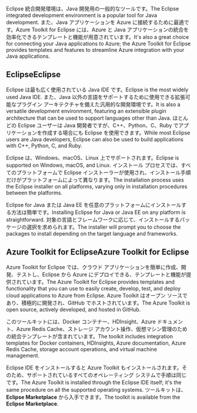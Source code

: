 <span data-ttu-id="656ee-101">Eclipse 統合開発環境は、Java 開発用の一般的なツールです。</span><span class="sxs-lookup"><span data-stu-id="656ee-101">The Eclipse integrated development environment is a popular tool for Java development.</span></span> <span data-ttu-id="656ee-102">また、Java アプリケーションを Azure に接続するために最適です。Azure Toolkit for Eclipse には、Azure と Java アプリケーションの統合を効率化できるテンプレートと機能が用意されています。</span><span class="sxs-lookup"><span data-stu-id="656ee-102">It's also a great choice for connecting your Java applications to Azure; the Azure Toolkit for Eclipse provides templates and features to streamline Azure integration with your Java applications.</span></span>

## <a name="eclipse"></a><span data-ttu-id="656ee-103">Eclipse</span><span class="sxs-lookup"><span data-stu-id="656ee-103">Eclipse</span></span>

<span data-ttu-id="656ee-104">Eclipse は最も広く使用されている Java IDE です。</span><span class="sxs-lookup"><span data-stu-id="656ee-104">Eclipse is the most widely used Java IDE.</span></span> <span data-ttu-id="656ee-105">また、Java 以外の言語をサポートするために使用できる拡張可能なプラグイン アーキテクチャを備えた汎用的な開発環境です。</span><span class="sxs-lookup"><span data-stu-id="656ee-105">It is also a versatile development environment, featuring an extensible plugin architecture that can be used to support languages other than Java.</span></span> <span data-ttu-id="656ee-106">ほとんどの Eclipse ユーザーは Java 開発者ですが、C++、Python、C、Ruby でアプリケーションを作成する場合にも Eclipse を使用できます。</span><span class="sxs-lookup"><span data-stu-id="656ee-106">While most Eclipse users are Java developers, Eclipse can also be used to build applications with C++, Python, C, and Ruby.</span></span> 

<span data-ttu-id="656ee-107">Eclipse は、Windows、macOS、Linux 上でサポートされます。</span><span class="sxs-lookup"><span data-stu-id="656ee-107">Eclipse is supported on Windows, macOS, and Linux.</span></span> <span data-ttu-id="656ee-108">インストール プロセスでは、すべてのプラットフォームで Eclipse インストーラーが使用され、インストール手順だけがプラットフォームによって異なります。</span><span class="sxs-lookup"><span data-stu-id="656ee-108">The installation process uses the Eclipse installer on all platforms, varying only in installation procedures between the platforms.</span></span>

<span data-ttu-id="656ee-109">Eclipse for Java または Java EE を任意のプラットフォームにインストールする方法は簡単です。</span><span class="sxs-lookup"><span data-stu-id="656ee-109">Installing Eclipse for Java or Java EE on any platform is straightforward.</span></span> <span data-ttu-id="656ee-110">対象の言語とフレームワークに応じて、インストールするパッケージの選択を求められます。</span><span class="sxs-lookup"><span data-stu-id="656ee-110">The installer will prompt you to choose the packages to install depending on the target language and frameworks.</span></span>

## <a name="azure-toolkit-for-eclipse"></a><span data-ttu-id="656ee-111">Azure Toolkit for Eclipse</span><span class="sxs-lookup"><span data-stu-id="656ee-111">Azure Toolkit for Eclipse</span></span>

<span data-ttu-id="656ee-112">Azure Toolkit for Eclipse では、クラウド アプリケーションを簡単に作成、開発、テストし、Eclipse から Azure にデプロイできる、テンプレートと機能が提供されています。</span><span class="sxs-lookup"><span data-stu-id="656ee-112">The Azure Toolkit for Eclipse provides templates and functionality that you can use to easily create, develop, test, and deploy cloud applications to Azure from Eclipse.</span></span> <span data-ttu-id="656ee-113">Azure Toolkit はオープン ソースであり、積極的に開発され、GitHub でホストされています。</span><span class="sxs-lookup"><span data-stu-id="656ee-113">The Azure Toolkit is open source, actively developed, and hosted in GitHub.</span></span> 

<span data-ttu-id="656ee-114">このツールキットには、Docker コンテナー、HDInsight、Azure ドキュメント、Azure Redis Cache、ストレージ アカウント操作、仮想マシン管理のための統合テンプレートが含まれています。</span><span class="sxs-lookup"><span data-stu-id="656ee-114">The toolkit includes integration templates for Docker containers, HDInsights, Azure documentation, Azure Redis Cache, storage account operations, and virtual machine management.</span></span>

<span data-ttu-id="656ee-115">Eclipse IDE をインストールすると Azure Toolkit もインストールされます。そのため、サポートされているすべてのオペレーティング システムで手順は同じです。</span><span class="sxs-lookup"><span data-stu-id="656ee-115">The Azure Toolkit is installed through the Eclipse IDE itself; it's the same procedure on all the supported operating systems.</span></span> <span data-ttu-id="656ee-116">ツールキットは、**Eclipse Marketplace** から入手できます。</span><span class="sxs-lookup"><span data-stu-id="656ee-116">The toolkit is available from the **Eclipse Marketplace**.</span></span>